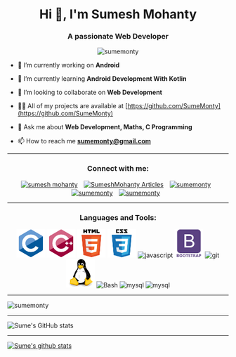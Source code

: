 <h1 align="center">Hi 👋, I'm Sumesh Mohanty</h1>
<h3 align="center">A passionate Web Developer</h3>

<p align="center"> <img src="https://komarev.com/ghpvc/?username=sumemonty&label=Profile%20views&color=0e75b6&style=flat" alt="sumemonty" /> </p>

<!-- <p align="left"> <a href="https://github.com/ryo-ma/github-profile-trophy"><img src="https://github-profile-trophy.vercel.app/?username=sumemonty" alt="sumemonty" /></a> </p> -->

- 🔭 I’m currently working on **Android**

- 🌱 I’m currently learning **Android Development With Kotlin**

- 👯 I’m looking to collaborate on **Web Development**

- 👨‍💻 All of my projects are available at [https://github.com/SumeMonty](https://github.com/SumeMonty)

- 💬 Ask me about **Web Development, Maths, C Programming**

- 📫 How to reach me **sumemonty@gmail.com**

---

<h3 align="center">Connect with me:</h3>
<p align="center">
  <a href="https://linkedin.com/in/sumesh-mohanty" target="_blank"><img align="center" src="https://raw.githubusercontent.com/rahuldkjain/github-profile-readme-generator/master/src/images/icons/Social/linked-in-alt.svg" alt="sumesh mohanty" height="65" width="65" style="margin-right:10px;" title="LinkedIn"/></a>
  <a href="https://sumeshmohantyarticles.blogspot.com/" target="_blank"><img align="center" src="https://raw.githubusercontent.com/rahuldkjain/github-profile-readme-generator/master/src/images/icons/Social/blogger.svg" alt="SumeshMohanty Articles" height="60" width="60" style="margin-right:10px;" title="Blogger"/></a>
  <a href="https://www.hackerrank.com/sumemonty" target="_blank"><img align="center" src="https://raw.githubusercontent.com/rahuldkjain/github-profile-readme-generator/master/src/images/icons/Social/hackerrank.svg" alt="sumemonty" height="65" width="65" style="margin-right:10px;" title="HackerRank"/></a>
  <a href="https://www.codechef.com/users/sumemonty" target="_blank"><img align="center" src="https://cdn.jsdelivr.net/npm/simple-icons@3.1.0/icons/codechef.svg" alt="sumemonty" height="65" width="65" style="margin-right:10px;" title="Code Chef"/></a>
  <a href="https://stackoverflow.com/users/14785275/sumemonty" target="_blank"><img align="center" src="https://raw.githubusercontent.com/rahuldkjain/github-profile-readme-generator/master/src/images/icons/Social/stack-overflow.svg" alt="sumemonty" height="65" width="65" style="margin-right:10px;" title="Stack Overflow"/></a>
  
</p>

---

<h3 align="center">Languages and Tools:</h3>

<p align="center">
    <img src="https://raw.githubusercontent.com/devicons/devicon/master/icons/c/c-original.svg" alt="c" width="65" height="65" title="C"/> 
    <img src="https://raw.githubusercontent.com/devicons/devicon/master/icons/cplusplus/cplusplus-original.svg" alt="cplusplus" width="65" height="65" title="C++"/>
    <img src="https://raw.githubusercontent.com/devicons/devicon/master/icons/html5/html5-original-wordmark.svg" alt="html5" width="65" height="65" title="HTML"/> 
    <img src="https://raw.githubusercontent.com/devicons/devicon/master/icons/css3/css3-original-wordmark.svg" alt="css3" width="65" height="65" title="CSS"/>
    <img src="https://upload.vectorlogo.zone/logos/javascript/images/239ec8a4-163e-4792-83b6-3f6d96911757.svg" alt="javascript" title="javascript" width="65" height="65"/>
    <img src="https://raw.githubusercontent.com/devicons/devicon/master/icons/bootstrap/bootstrap-plain-wordmark.svg" alt="bootstrap" width="65" height="65" title="Bootstrap"/> 
    <img src="https://www.vectorlogo.zone/logos/git-scm/git-scm-icon.svg" alt="git" width="65" height="65" title="Git"/> 
    <img src="https://raw.githubusercontent.com/devicons/devicon/master/icons/linux/linux-original.svg" alt="linux" width="65" height="65" title="Linux"/> 
    <img src="https://www.vectorlogo.zone/logos/gnu_bash/gnu_bash-icon.svg" alt="Bash" title="Bash" width="65" height="65" title="Bash Shell"/>
    <img src="https://www.vectorlogo.zone/logos/mysql/mysql-ar21.svg" alt="mysql" title="" width="100" height="65" title="MySql"/> 
    <img src="https://www.vectorlogo.zone/logos/php/php-horizontal.svg" alt="mysql" title="" width="80" height="45" title="PHP"/> 
    
<!--   <a href="https://www.gtk.org/" target="_blank"> <img src="https://upload.wikimedia.org/wikipedia/commons/7/71/GTK_logo.svg" alt="gtk" width="40" height="40"/> </a>  -->
</p>


---

<p><img src="https://github-readme-stats.vercel.app/api/top-langs?username=sumemonty&show_icons=true&langs_count=8&locale=en&layout=compact&hide_border=true" alt="sumemonty" /></p>

---
![Sume's GitHub stats](https://github-readme-stats.vercel.app/api?username=SumeMonty&count_private=true&show_icons=true&theme=react&hide_border=true)

---
[![Sume's github stats](https://github-readme-streak-stats.herokuapp.com/?user=SumeMonty&hide_border=true)](https://github.com/SumeMonty/github-readme-stats)









<!-- <p>&nbsp;<img align="center" src="https://github-readme-stats.vercel.app/api?username=sumemonty&show_icons=true&locale=en" alt="sumemonty" /></p>

<p><img align="center" src="https://github-readme-streak-stats.herokuapp.com/?user=sumemonty&" alt="sumemonty" /></p> -->


<!-- Previous README Configuration -->
<!-- ### Heyy there <img src="https://media.giphy.com/media/hvRJCLFzcasrR4ia7z/giphy.gif" width="25px">
- 👋 Hi, I’m @SumeMonty 
- 👀 I’m interested in C, Web Development 
- 🌱 I’m currently learning Advanced Concepts Of C, Web Development
- 💞️ I’m looking to collaborate on Software And Web Development
- 📫 How to reach me Email: sumeshmohantypersonal@gmail.com


<!-- [![Sume's GitHub stats](https://github-readme-stats.vercel.app/api?username=SumeMonty)](https://github.com/SumeMonty/github-readme-stats) -->
<!-- [![Top Langs](https://github-readme-stats.vercel.app/api/top-langs/?username=SumeMonty&layout=compact)](https://github.com/SumeMonty/github-readme-stats) -->

<!-- ![counter](https://komarev.com/ghpvc/?username=SumeMonty&label=Profile%20views&color=0e75b6&style=flat) -->

<!---
SumeMonty/SumeMonty is a ✨ special ✨ repository because its `README.md` (this file) appears on your GitHub profile.
You can click the Preview link to take a look at your changes.
--->

 
<!--  https://www.vectorlogo.zone/logos/ -->
